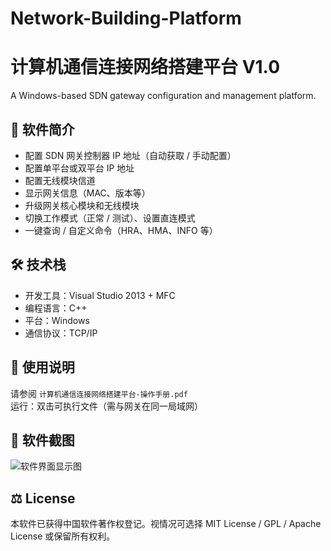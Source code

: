 # Network-Building-Platform
# 计算机通信连接网络搭建平台 V1.0
A Windows-based SDN gateway configuration and management platform.

## 📌 软件简介
- 配置 SDN 网关控制器 IP 地址（自动获取 / 手动配置）
- 配置单平台或双平台 IP 地址
- 配置无线模块信道
- 显示网关信息（MAC、版本等）
- 升级网关核心模块和无线模块
- 切换工作模式（正常 / 测试）、设置直连模式
- 一键查询 / 自定义命令（HRA、HMA、INFO 等）

## 🛠 技术栈
- 开发工具：Visual Studio 2013 + MFC
- 编程语言：C++
- 平台：Windows
- 通信协议：TCP/IP

## 📄 使用说明
请参阅 `计算机通信连接网络搭建平台-操作手册.pdf`  
运行：双击可执行文件（需与网关在同一局域网）

## 📸 软件截图
![软件界面显示图](./images/screenshot.png)

## ⚖️ License
本软件已获得中国软件著作权登记。视情况可选择 MIT License / GPL / Apache License 或保留所有权利。

